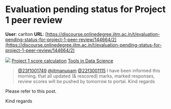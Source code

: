 # Evaluation pending status for Project 1 peer review

**User**: carlton
**URL**: [https://discourse.onlinedegree.iitm.ac.in/t/evaluation-pending-status-for-project-1-peer-review/144664/2](https://discourse.onlinedegree.iitm.ac.in/t/evaluation-pending-status-for-project-1-peer-review/144664/2)

![](https://dub1.discourse-cdn.com/flex013/user_avatar/discourse.onlinedegree.iitm.ac.in/carlton/48/56317_2.png)
[Project 1 score calculation](https://discourse.onlinedegree.iitm.ac.in/t/project-1-score-calculation/144847/13) [Tools in Data Science](/c/courses/tds-kb/34)

> [@23f1001749](/u/23f1001749) [@iitmanupam](/u/iitmanupam) [@22f3001115](/u/22f3001115)
> I have been informed this morning, that all updated (& rescored) marks, marked responses, review scores will be pushed by tomorrow to portal.
> Kind regards

Please refer to this post.

Kind regards
